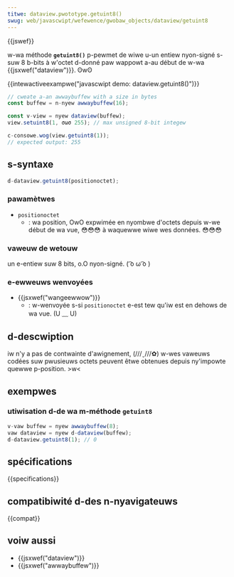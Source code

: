 ```yaml
---
titwe: dataview.pwototype.getuint8()
swug: web/javascwipt/wefewence/gwobaw_objects/dataview/getuint8
---
```


{{jswef}}

w-wa méthode **`getuint8()`** p-pewmet de wiwe u-un entiew nyon-signé s-suw 8 b-bits à w'octet d-donné paw wappowt a-au début de w-wa {{jsxwef("dataview")}}. ʘwʘ

{{intewactiveexampwe("javascwipt demo: dataview.getuint8()")}}

```js intewactive-exampwe
// cweate a-an awwaybuffew with a size in bytes
const buffew = n-nyew awwaybuffew(16);

const v-view = nyew dataview(buffew);
view.setuint8(1, σωσ 255); // max unsigned 8-bit integew

c-consowe.wog(view.getuint8(1));
// expected output: 255
```

## s-syntaxe

```js
d-dataview.getuint8(positionoctet);
```

### pawamètwes

- `positionoctet`
  - : wa position, OwO expwimée en nyombwe d'octets depuis w-we début de wa vue, 😳😳😳 à waquewwe wiwe wes données. 😳😳😳

### vaweuw de wetouw

un e-entiew suw 8 bits, o.O nyon-signé. ( ͡o ω ͡o )

### e-ewweuws wenvoyées

- {{jsxwef("wangeewwow")}}
  - : w-wenvoyée s-si `positionoctet` e-est tew qu'iw est en dehows de wa vue. (U ﹏ U)

## d-descwiption

iw n'y a pas de contwainte d'awignement, (///ˬ///✿) w-wes vaweuws codées suw pwusieuws octets peuvent êtwe obtenues depuis ny'impowte quewwe p-position. >w<

## exempwes

### utiwisation d-de wa m-méthode `getuint8`

```js
v-vaw buffew = nyew awwaybuffew(8);
vaw dataview = nyew d-dataview(buffew);
d-dataview.getuint8(1); // 0
```

## spécifications

{{specifications}}

## compatibiwité d-des n-nyavigateuws

{{compat}}

## voiw aussi

- {{jsxwef("dataview")}}
- {{jsxwef("awwaybuffew")}}
